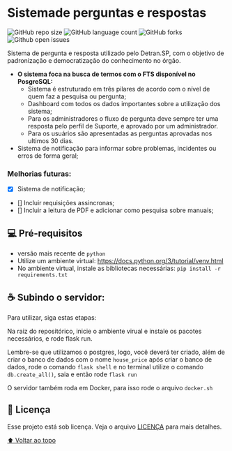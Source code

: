 # Sistemade perguntas e respostas



![GitHub repo size](https://img.shields.io/github/repo-size/alehkiz/Vega?style=for-the-badge)
![GitHub language count](https://img.shields.io/github/languages/count/alehkiz/Vega?style=for-the-badge)
![GitHub forks](https://img.shields.io/github/forks/alehkiz/Vega?style=for-the-badge)
![Github open issues](https://img.shields.io/github/issues/alehkiz/Vega?style=for-the-badge)


Sistema de pergunta e resposta utilizado pelo Detran.SP, com o objetivo de padronização e democratização do conhecimento no órgão. 

* **O sistema foca na busca de termos com o FTS disponível no PosgreSQL:**
  * Sistema é estruturado em três pilares de acordo com o nível de quem faz a pesquisa ou pergunta;
  * Dashboard com todos os dados importantes sobre a utilização dos sistema;
  * Para os administradores o fluxo de pergunta deve sempre ter uma resposta pelo perfil de Suporte, e aprovado por um administrador.
  * Para os usuários são apresentadas as perguntas aprovadas nos ultimos 30 dias.
* Sistema de notificação para informar sobre problemas, incidentes ou erros de forma geral;

### Melhorias futuras:

- [X] Sistema de notificação;
- [] Incluir requisições assincronas;
- [] Incluir a leitura de PDF e adicionar como pesquisa sobre manuais;

## 💻 Pré-requisitos

* versão mais recente de `python`
* Utilize um ambiente virtual: https://docs.python.org/3/tutorial/venv.html
* No ambiente virtual, instale as bibliotecas necessárias: `pip install -r requirements.txt`

## ☕ Subindo o servidor:

Para utilizar, siga estas etapas:

Na raiz do repositórico, inicie o ambiente virual e instale os pacotes necessários, e rode flask run.

Lembre-se que utilizamos o postgres, logo, você deverá ter criado, além de criar o banco de dados com o nome `house_price` após criar o banco de dados, rode o comando `flask shell` e no terminal utilize o comando `db.create_all()`, saia e então rode `flask run`

O servidor também roda em Docker, para isso rode o arquivo `docker.sh`


## 📝 Licença

Esse projeto está sob licença. Veja o arquivo [LICENÇA](LICENSE.md) para mais detalhes.

[⬆ Voltar ao topo](#Vega)<br>
